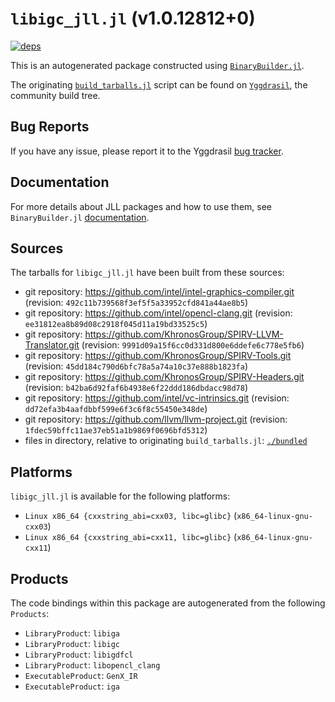 # `libigc_jll.jl` (v1.0.12812+0)

[![deps](https://juliahub.com/docs/libigc_jll/deps.svg)](https://juliahub.com/ui/Packages/libigc_jll/VYxxR?page=2)

This is an autogenerated package constructed using [`BinaryBuilder.jl`](https://github.com/JuliaPackaging/BinaryBuilder.jl).

The originating [`build_tarballs.jl`](https://github.com/JuliaPackaging/Yggdrasil/blob/92b2b9f52d098446f8c6d9b89f4d8d80f31ca44e/L/libigc/build_tarballs.jl) script can be found on [`Yggdrasil`](https://github.com/JuliaPackaging/Yggdrasil/), the community build tree.

## Bug Reports

If you have any issue, please report it to the Yggdrasil [bug tracker](https://github.com/JuliaPackaging/Yggdrasil/issues).

## Documentation

For more details about JLL packages and how to use them, see `BinaryBuilder.jl` [documentation](https://docs.binarybuilder.org/stable/jll/).

## Sources

The tarballs for `libigc_jll.jl` have been built from these sources:

* git repository: https://github.com/intel/intel-graphics-compiler.git (revision: `492c11b739568f3ef5f5a33952cfd841a44ae8b5`)
* git repository: https://github.com/intel/opencl-clang.git (revision: `ee31812ea8b89d08c2918f045d11a19bd33525c5`)
* git repository: https://github.com/KhronosGroup/SPIRV-LLVM-Translator.git (revision: `9991d09a15f6cc0d331d800e6ddefe6c778e5fb6`)
* git repository: https://github.com/KhronosGroup/SPIRV-Tools.git (revision: `45dd184c790d6bfc78a5a74a10c37e888b1823fa`)
* git repository: https://github.com/KhronosGroup/SPIRV-Headers.git (revision: `b42ba6d92faf6b4938e6f22ddd186dbdacc98d78`)
* git repository: https://github.com/intel/vc-intrinsics.git (revision: `dd72efa3b4aafdbbf599e6f3c6f8c55450e348de`)
* git repository: https://github.com/llvm/llvm-project.git (revision: `1fdec59bffc11ae37eb51a1b9869f0696bfd5312`)
* files in directory, relative to originating `build_tarballs.jl`: [`./bundled`](https://github.com/JuliaPackaging/Yggdrasil/tree/92b2b9f52d098446f8c6d9b89f4d8d80f31ca44e/L/libigc/bundled)

## Platforms

`libigc_jll.jl` is available for the following platforms:

* `Linux x86_64 {cxxstring_abi=cxx03, libc=glibc}` (`x86_64-linux-gnu-cxx03`)
* `Linux x86_64 {cxxstring_abi=cxx11, libc=glibc}` (`x86_64-linux-gnu-cxx11`)

## Products

The code bindings within this package are autogenerated from the following `Products`:

* `LibraryProduct`: `libiga`
* `LibraryProduct`: `libigc`
* `LibraryProduct`: `libigdfcl`
* `LibraryProduct`: `libopencl_clang`
* `ExecutableProduct`: `GenX_IR`
* `ExecutableProduct`: `iga`
